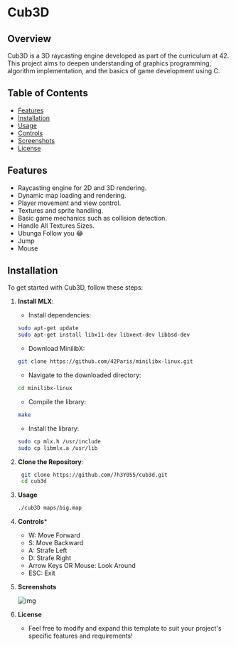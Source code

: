 # Cub3D

## Overview

Cub3D is a 3D raycasting engine developed as part of the curriculum at 42. This project aims to deepen understanding of graphics programming, algorithm implementation, and the basics of game development using C.

## Table of Contents

- [Features](#features)
- [Installation](#installation)
- [Usage](#usage)
- [Controls](#controls)
- [Screenshots](#screenshots)
- [License](#license)

## Features

- Raycasting engine for 2D and 3D rendering.
- Dynamic map loading and rendering.
- Player movement and view control.
- Textures and sprite handling.
- Basic game mechanics such as collision detection.
- Handle All Textures Sizes.
- Ubunga Follow you 😂
- Jump
- Mouse

## Installation

To get started with Cub3D, follow these steps:



1.  **Install MLX**:
    - Install dependencies:
    ```bash
    sudo apt-get update
    sudo apt-get install libx11-dev libxext-dev libbsd-dev
    ```
    - Download MinilibX:
    ```bash
    git clone https://github.com/42Paris/minilibx-linux.git
    ```

    - Navigate to the downloaded directory:
    ```bash
    cd minilibx-linux
    ```

    - Compile the library:
    ```bash
    make
    ```

    - Install the library:
    ```bash
    sudo cp mlx.h /usr/include
    sudo cp libmlx.a /usr/lib
    ```

1. **Clone the Repository**:

   ```bash
    git clone https://github.com/7h3Y055/cub3d.git
    cd cub3d
    ```



2.  **Usage**

    ```bash
    ./cub3D maps/big.map
    ```

3.  **Controls***

    - W: Move Forward
    - S: Move Backward
    - A: Strafe Left
    - D: Strafe Right
    - Arrow Keys OR Mouse: Look Around
    - ESC: Exit

4.  **Screenshots**

    ![img](imgs/cub3d.png)


5.  **License**
    - Feel free to modify and expand this template to suit your project's specific features and requirements!


